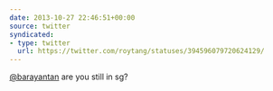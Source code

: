 ```yaml
---
date: 2013-10-27 22:46:51+00:00
source: twitter
syndicated:
- type: twitter
  url: https://twitter.com/roytang/statuses/394596079720624129/
---
```


[@barayantan](https://twitter.com/barayantan/) are you still in sg?